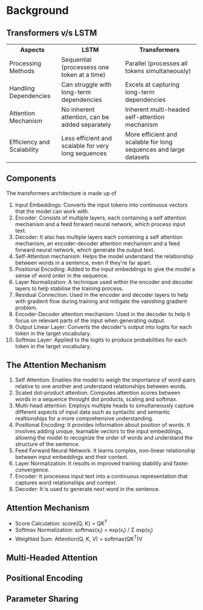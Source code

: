 # Background

## Transformers v/s LSTM

<table>

<tr>
<th>Aspects</th>
<th>LSTM</th>
<th>Transformers</th>
</tr>

<tr>
<td>Processing Methods</td>
<td>Sequential (processess one token at a time)</td>
<td>Parallel (processes all tokens simultaneously)</td>
</tr>

<tr>
<td>Handling Dependencies</td>
<td>Can struggle with long-term dependencies</td>
<td>Excels at capturing long-term dependencies</td>
</tr>

<tr>
<td>Attention Mechanism</td>
<td>No inherent attention, can be added separately</td>
<td>Inherent multi-headed self-attention mechanism</td>
</tr>

<tr>
<td>Efficiency and Scalability</td>
<td>Less efficient and scalable for very long sequences</td>
<td>More efficient and scalable for long sequences and large datasets</td>
</tr>

</table>

## Components

The transformers architecture is made up of
1. Input Embeddings: Converts the input tokens into continuous vectors that the model can work with.
2. Encoder: Consists of multiple layers, each containing a self attention mechanism and a feed forward neural network, which process input text.
3. Decoder: It also has multiple layers each containing a self attention mechanism, an encoder-decoder attention mechanism and a feed forward neural network, which generate the output text.
4. Self-Attention mechanism: Helps the model understand the relationship between words in a sentence, even if they're far apart.
5. Positional Encoding: Added to the input embeddings to give the model a sense of word order in the sequence.
6. Layer Normalization: A technique used within the encoder and decoder layers to help stabilise the training process.
7. Residual Connection: Used in the encoder and decoder layers to help with gradient flow during training and mitigate the vanishing gradient problem.
8. Encoder-Decoder attention mechanism: Used in the decoder to help it focus on relevant parts of the input when generating output.
9. Output Linear Layer: Converts the decoder's output into logits for each token in the target vocabulary.
10. Softmax Layer: Applied to the logits to produce probabilities for each token in the target vocabulary.

## The Attention Mechanism
1. Self Attention: Enables the model to weigh the importance of word-pairs relative to one another and understand relationships between words.
2. Scaled dot-product attention: Computes attention scores between words in a sequence throught dot products, scaling and softmax.
3. Multi-head attention: Employs multiple heads to simultaneously capture different aspects of input data such as syntactic and semantic realtionships for a more comprehensive understanding.
4. Positional Encoding: It provides information about position of words. It involves adding unique, learnable vectors to the input embeddings, allowing the model to recognize the order of words and understand the structure of the sentence.
5. Feed Forward Neural Network: It learns complex, non-linear relationship between input embeddings and their context.
6. Layer Normalization: It results in improved training stability and faster convergence.
7. Encoder: It procesess input text into a continuous representation that captures word relationships and context.
8. Decoder: It is used to generate next word in the sentence.

## Attention Mechanism 

- Score Calculation: score(Q, K) = QK<sup>T</sup>
- Softmax Normalization: softmax(x<sub>i</sub>) = exp(x<sub>i</sub>) / Σ exp(x<sub>j</sub>)
- Weighted Sum: Attention(Q, K, V) = softmax(QK<sup>T</sup>)V

## Multi-Headed Attention

## Positional Encoding

## Parameter Sharing